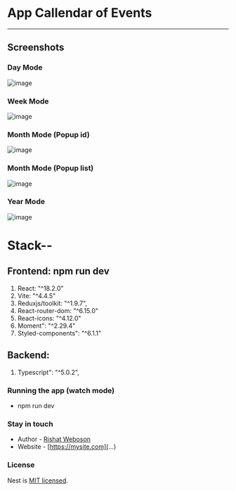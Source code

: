 # App Callendar of Events

***
## Screenshots

### Day Mode
![image](https://github.com/weboson/CalendarOfEvents-/assets/42917939/9e4cbb61-bcdf-4730-b97a-eb3753a9cca3)

### Week Mode
![image](https://github.com/weboson/CalendarOfEvents-/assets/42917939/87356e55-6dcb-4914-a98f-61b408f57701)

### Month Mode (Popup id)
![image](https://github.com/weboson/CalendarOfEvents-/assets/42917939/618c3e3b-3d66-4f13-89ce-12081a37fe1e)

### Month Mode (Popup list)
![image](https://github.com/weboson/CalendarOfEvents-/assets/42917939/9b670426-c4f3-4d32-a63f-919ae6008109)

### Year Mode
![image](https://github.com/weboson/CalendarOfEvents-/assets/42917939/067703fd-4b17-436a-871a-13b78e7ec150)



# Stack--
## Frontend: npm run dev
1. React: "^18.2.0"
2. Vite: "^4.4.5" 
3. Reduxjs/toolkit: "^1.9.7",
4. React-router-dom: "^6.15.0"
5. React-icons: "^4.12.0"
6. Moment": "^2.29.4"
7. Styled-components": "^6.1.1"

## Backend: 
1. Typescript": "^5.0.2",



### Running the app (watch mode)
- npm run dev

### Stay in touch
- Author - [Rishat Weboson](...)
- Website - [https://mysite.com](...)

### License
Nest is [MIT licensed](LICENSE).